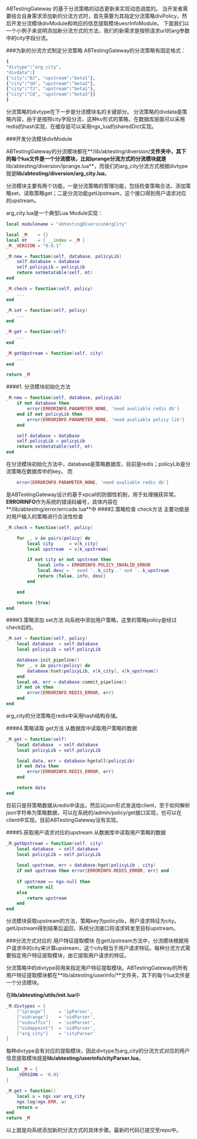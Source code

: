 ABTestingGateway 的基于分流策略的动态更新来实现动态调度的。
当开发者需要结合自身需求添加新的分流方式时，首先需要为其指定分流策略divPolicy，然后开发分流模块divModule和响应的信息提取模块uesrInfoModule。
下面我们以一个小例子来说明添加新分流方式的方法，我们的新需求是按照请求url的arg参数中的city字段分流。

###为新的分流方式制定分流策略
ABTestingGateway的分流策略有固定格式：
```bash
{
"divtype":"arg_city",
"divdata":[
{"city":"BJ", "upstream":"beta1"},
{"city":"SH", "upstream":"beta2"},
{"city":"TJ", "upstream":"beta1"},
{"city":"CQ", "upstream":"beta3"}]
}
```
分流策略的divtype在下一步是分流模块名的关键部分。
分流策略的divdata是策略内容，由于是按照city字段分流，这种kv形式的策略，在数据库层面可以采用redis的hash实现，在缓存层可以采用ngx_lua的sharedDict实现。

###开发分流模块divModule

ABTestingGateway的分流模块都在**/lib/abtesting/diversion/**文件夹中，其下的每个lua文件是一个分流模块，比如iprange分流方式的分流模块就是**lib/abtesting/diversion/iprange.lua**，而我们的arg_city分流方式根据divtype就是**lib/abtesting/diversion/arg_city.lua**。

分流模块主要有两个功能，一是分流策略的管理功能，包括检查策略合法、添加策略set、读取策略get；二是分流功能getUpstream，这个接口得到用户请求对应的upstream。

arg_city.lua是一个典型Lua Module实现：
```lua
local modulename = "abtestingDiversionArgCity"

local _M    = {}
local mt    = { __index = _M }
_M._VERSION = "0.0.1"

_M.new = function(self, database, policyLib)
    self.database = database
    self.policyLib = policyLib
    return setmetatable(self, mt)
end

_M.check = function(self, policy)
	...
end

_M.set = function(self, policy)
	...
end

_M.get = function(self)
	...
end

_M.getUpstream = function(self, city)
	...
end

return _M
```

####1. 分流模块初始化方法
```lua
_M.new = function(self, database, policyLib)
    if not database then
        error{ERRORINFO.PARAMETER_NONE, 'need avaliable redis db'}
    end if not policyLib then
        error{ERRORINFO.PARAMETER_NONE, 'need avaliable policy lib'}
    end

    self.database = database
    self.policyLib = policyLib
    return setmetatable(self, mt)
end
```
在分流模块初始化方法中，database是策略数据库，目前是redis；policyLib是分流策略在数据库中的key。
而
```lua
	error{ERRORINFO.PARAMETER_NONE, 'need avaliable redis db'}
```
是ABTestingGateway设计的基于xpcall的防御性机制，用于处理捕获异常。**ERRORINFO**作为系统的错误码编号，具体内容在**/lib/abtesting/error/errcode.lua**中
####2.策略检查 check方法
主要功能是对用户输入的策略进行合法性检查
```lua
_M.check = function(self, policy)

    for _, v in pairs(policy) do
        local city      = v[k_city]
        local upstream  = v[k_upstream]

        if not city or not upstream then
            local info = ERRORINFO.POLICY_INVALID_ERROR 
            local desc = ' need '..k_city..' and '..k_upstream
            return {false, info, desc}
        end

    end

    return {true}
end
```

####3.策略添加 set方法
向系统中添加用户策略，这里的策略policy是经过check后的。
```lua
_M.set = function(self, policy)
    local database  = self.database 
    local policyLib = self.policyLib

    database:init_pipeline()
    for _, v in pairs(policy) do
        database:hset(policyLib, v[k_city], v[k_upstream])
    end
    local ok, err = database:commit_pipeline()
    if not ok then 
        error{ERRORINFO.REDIS_ERROR, err} 
    end
end
```
arg_city的分流策略在redis中采用hash结构存储。

####4.策略读取 get方法
从数据库中读取用户策略的数据
```lua
_M.get = function(self)
    local database  = self.database 
    local policyLib = self.policyLib

    local data, err = database:hgetall(policyLib)
    if not data then 
        error{ERRORINFO.REDIS_ERROR, err} 
    end

    return data
end
```
目前只是将策略数据从redis中读出，然后以json形式发送给client，至于如何解析json字符串为策略数据，可以在系统的/admin/policy/get接口实现，也可以在client中实现。目前ABTestingGateway没有实现。


####5.获取用户请求对应的upstream
从数据库中读取用户策略的数据
```lua
_M.getUpstream = function(self, city)    
    local database	= self.database
    local policyLib = self.policyLib
    
    local upstream, err = database:hget(policyLib , city)
    if not upstream then error{ERRORINFO.REDIS_ERROR, err} end
    
    if upstream == ngx.null then
        return nil
    else
        return upstream
    end
end
```
分流模块获取upstream的方法，策略key为policylib，用户请求特征为city。getUpstream得到结果后返回，系统分流接口将请求转发至目标upstream。

###分流方式对应的 用户特征提取模块
在getUpstream方法中，分流模块根据用户请求中的city来计算upstream，这个city相当于用户请求特征。每种分流方式需要指定用户特征提取模块，由它提取用户请求的特征。

分流策略中的divtype将用来指定用户特征提取模块。ABTestingGateway的所有用户特征提取模块都在**lib/abtesting/userinfo/**文件夹，其下的每个lua文件是一个分流模块。

在**lib/abtesting/utils/init.lua**中
```lua
_M.divtypes = {
    ["iprange"]     = 'ipParser',  
    ["uidrange"]    = 'uidParser',
    ["uidsuffix"]   = 'uidParser',
    ["uidappoint"]  = 'uidParser',
    ["arg_city"]    = 'cityParser'
}
```
每种divtype会有对应的提取模块，因此divtype为arg_city的分流方式对应的用户信息提取模块就是**lib/abtesting/userinfo/cityParser.lua**。
```lua
local _M = {
    _VERSION = '0.01'
}

_M.get = function()
	local u = ngx.var.arg_city
    ngx.log(ngx.ERR, u)
	return u
end
return _M
```
以上就是向系统添加新的分流方式的具体步骤。最新的代码已提交至repo中。

